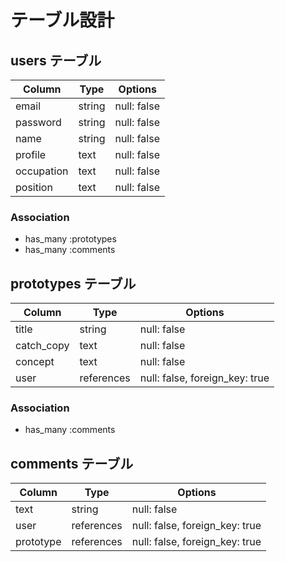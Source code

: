 # テーブル設計

## users テーブル

| Column                | Type   | Options     |
| --------------------- | ------ | ----------- |
| email                 | string | null: false |
| password              | string | null: false |
| name                  | string | null: false |
| profile               | text   | null: false |
| occupation            | text   | null: false |
| position              | text   | null: false |

### Association

- has_many :prototypes
- has_many :comments

## prototypes テーブル

| Column        | Type    | Options                        |
| ---------- | ---------- | ------------------------------ |
| title      | string     | null: false                    |
| catch_copy | text       | null: false                    |
| concept    | text       | null: false                    |
| user       | references | null: false, foreign_key: true |

### Association

- has_many :comments


## comments テーブル

| Column      | Type       | Options                        |
| ----------- | ---------- | ------------------------------ |
| text        | string     | null: false                    |
| user        | references | null: false, foreign_key: true |
| prototype   | references | null: false, foreign_key: true |

